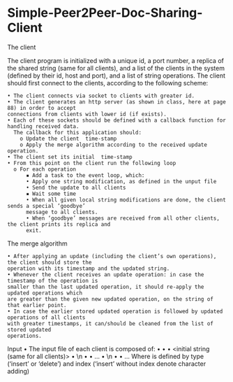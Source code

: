 # Simple-Peer2Peer-Doc-Sharing-Client

The client

  The client program is initialized with a unique id, a port number, a replica of the shared string (same 
  for all clients), and a list of the clients in the system (defined by their id, host and port), and a list of 
  string operations.
The client should first connect to the clients, according to the following scheme:

    • The client connects via socket to clients with greater id.
    • The client generates an http server (as shown in class, here at page 88) in order to accept 
    connections from clients with lower id (if exists).
    • Each of these sockets should be defined with a callback function for handling received data.
      The callback for this application should:
        o Update the client  time-stamp 
        o Apply the merge algorithm according to the received update operation.
    • The client set its initial  time-stamp
    • From this point on the client run the following loop
      o For each operation
          ▪ Add a task to the event loop, which:
          • Apply one string modification, as defined in the unput file
          • Send the update to all clients
          ▪ Wait some time
          • When all given local string modifications are done, the client sends a special ‘goodbye’ 
          message to all clients.
          • When ‘goodbye’ messages are received from all other clients, the client prints its replica and 
          exit.

The merge algorithm

    • After applying an update (including the client’s own operations), the client should store the 
    operation with its timestamp and the updated string.
    • Whenever the client receives an update operation: in case the timestamp of the operation is 
    smaller than the last updated operation, it should re-apply the updated operations which 
    are greater than the given new updated operation, on the string of that earlier point.
    • In case the earlier stored updated operation is followed by updated operations of all clients 
    with greater timestamps, it can/should be cleaned from the list of stored updated 
    operations.


Input
    • The input file of each client is composed of:
    • <client id>
    • <client port>
    •  <initial string (same for all clients)>
    • \n
    •  <other client id> <other client host> <other client port>
    • …
    •  \n
    •  <updated-operation>
    •  …
Where <updated-operation> is defined by type (‘insert’ or ‘delete’) and index (‘insert’ without index 
denote character adding)
